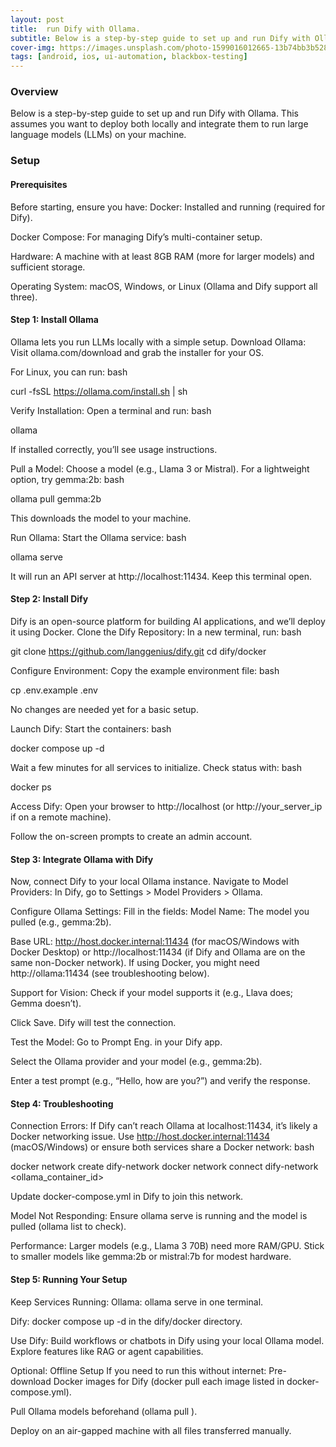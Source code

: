 ```yaml
---
layout: post
title:  run Dify with Ollama.
subtitle: Below is a step-by-step guide to set up and run Dify with Ollama. This assumes you want to deploy both locally and integrate them to run large language models (LLMs) on your machine. 
cover-img: https://images.unsplash.com/photo-1599016012665-13b74bb3b528
tags: [android, ios, ui-automation, blackbox-testing]
---
```


### Overview


Below is a step-by-step guide to set up and run Dify with Ollama. This assumes you want to deploy both locally and integrate them to run large language models (LLMs) on your machine. 


### Setup 

#### Prerequisites

Before starting, ensure you have:
Docker: Installed and running (required for Dify).

Docker Compose: For managing Dify’s multi-container setup.

Hardware: A machine with at least 8GB RAM (more for larger models) and sufficient storage.

Operating System: macOS, Windows, or Linux (Ollama and Dify support all three).

####  Step 1: Install Ollama
Ollama lets you run LLMs locally with a simple setup.
Download Ollama:
Visit ollama.com/download and grab the installer for your OS.

For Linux, you can run:
bash

curl -fsSL https://ollama.com/install.sh | sh

Verify Installation:
Open a terminal and run:
bash

ollama

If installed correctly, you’ll see usage instructions.

Pull a Model:
Choose a model (e.g., Llama 3 or Mistral). For a lightweight option, try gemma:2b:
bash

ollama pull gemma:2b

This downloads the model to your machine.

Run Ollama:
Start the Ollama service:
bash

ollama serve

It will run an API server at http://localhost:11434. Keep this terminal open.

####  Step 2: Install Dify
Dify is an open-source platform for building AI applications, and we’ll deploy it using Docker.
Clone the Dify Repository:
In a new terminal, run:
bash

git clone https://github.com/langgenius/dify.git
cd dify/docker

Configure Environment:
Copy the example environment file:
bash

cp .env.example .env

No changes are needed yet for a basic setup.

Launch Dify:
Start the containers:
bash

docker compose up -d

Wait a few minutes for all services to initialize. Check status with:
bash

docker ps

Access Dify:
Open your browser to http://localhost (or http://your_server_ip if on a remote machine).

Follow the on-screen prompts to create an admin account.

####  Step 3: Integrate Ollama with Dify
Now, connect Dify to your local Ollama instance.
Navigate to Model Providers:
In Dify, go to Settings > Model Providers > Ollama.

Configure Ollama Settings:
Fill in the fields:
Model Name: The model you pulled (e.g., gemma:2b).

Base URL: http://host.docker.internal:11434 (for macOS/Windows with Docker Desktop) or http://localhost:11434 (if Dify and Ollama are on the same non-Docker network). If using Docker, you might need http://ollama:11434 (see troubleshooting below).

Support for Vision: Check if your model supports it (e.g., Llava does; Gemma doesn’t).

Click Save. Dify will test the connection.

Test the Model:
Go to Prompt Eng. in your Dify app.

Select the Ollama provider and your model (e.g., gemma:2b).

Enter a test prompt (e.g., “Hello, how are you?”) and verify the response.

#### Step 4: Troubleshooting
Connection Errors:
If Dify can’t reach Ollama at localhost:11434, it’s likely a Docker networking issue. Use http://host.docker.internal:11434 (macOS/Windows) or ensure both services share a Docker network:
bash

docker network create dify-network
docker network connect dify-network <ollama_container_id>

Update docker-compose.yml in Dify to join this network.

Model Not Responding:
Ensure ollama serve is running and the model is pulled (ollama list to check).

Performance:
Larger models (e.g., Llama 3 70B) need more RAM/GPU. Stick to smaller models like gemma:2b or mistral:7b for modest hardware.

####  Step 5: Running Your Setup
Keep Services Running:
Ollama: ollama serve in one terminal.

Dify: docker compose up -d in the dify/docker directory.

Use Dify:
Build workflows or chatbots in Dify using your local Ollama model. Explore features like RAG or agent capabilities.

Optional: Offline Setup
If you need to run this without internet:
Pre-download Docker images for Dify (docker pull each image listed in docker-compose.yml).

Pull Ollama models beforehand (ollama pull <model>).

Deploy on an air-gapped machine with all files transferred manually.

